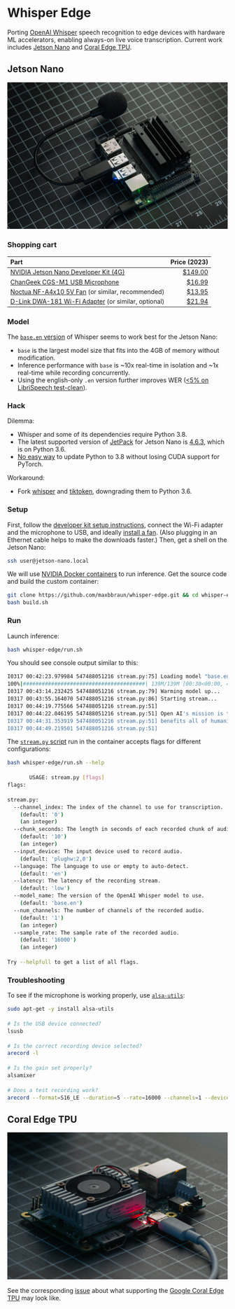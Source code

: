# Whisper Edge

Porting [OpenAI Whisper](https://github.com/openai/whisper) speech recognition to edge devices with hardware ML accelerators, enabling always-on live voice transcription. Current work includes [Jetson Nano](#jetson-nano) and [Coral Edge TPU](#coral-edge-tpu).

## Jetson Nano

![Jetson Nano](media/jetson-nano.jpg)

### Shopping cart

| Part | Price (2023) |
| :- | -: |
| [NVIDIA Jetson Nano Developer Kit (4G)](https://developer.nvidia.com/embedded/jetson-nano-developer-kit) | [$149.00](https://www.amazon.com/NVIDIA-Jetson-Nano-Developer-945-13450-0000-100/dp/B084DSDDLT/) |
| [ChanGeek CGS-M1 USB Microphone](https://www.amazon.com/gp/product/B08M37224H/ref=ppx_yo_dt_b_asin_title_o03_s00) | [$16.99](https://www.amazon.com/gp/product/B08M37224H/ref=ppx_yo_dt_b_asin_title_o03_s00) |
| [Noctua NF-A4x10 5V Fan](https://noctua.at/en/products/fan/nf-a4x10-5v) (or similar, recommended) | [$13.95](https://www.amazon.com/Noctua-Cooling-Bearing-NF-A4X10-FLX-5V/dp/B00NEMGCIA/) |
| [D-Link DWA-181 Wi-Fi Adapter](https://www.dlink.com/en/products/dwa-181-ac1300-mu-mimo-wi-fi-nano-usb-adapter) (or similar, optional) | [$21.94](https://www.amazon.com/D-Link-Wireless-Internet-Supported-DWA-181-US/dp/B07YYL3RYJ/) |

### Model

The [`base.en` version](https://github.com/openai/whisper#available-models-and-languages) of Whisper seems to work best for the Jetson Nano:
 - `base` is the largest model size that fits into the 4GB of memory without modification.
 - Inference performance with `base` is ~10x real-time in isolation and ~1x real-time while recording concurrently.
 - Using the english-only `.en` version further improves WER ([<5% on LibriSpeech test-clean](https://cdn.openai.com/papers/whisper.pdf)).

### Hack

Dilemma:
 - Whisper and some of its dependencies require Python 3.8.
 - The latest supported version of [JetPack](https://developer.nvidia.com/embedded/jetpack) for Jetson Nano is [4.6.3](https://developer.nvidia.com/jetpack-sdk-463), which is on Python 3.6.
 - [No easy way](https://github.com/maxbbraun/whisper-edge/issues/2) to update Python to 3.8 without losing CUDA support for PyTorch.

Workaround:
 - Fork [whisper](https://github.com/maxbbraun/whisper) and [tiktoken](https://github.com/maxbbraun/tiktoken), downgrading them to Python 3.6.

### Setup

First, follow the [developer kit setup instructions](https://developer.nvidia.com/embedded/learn/get-started-jetson-nano-devkit), connect the Wi-Fi adapter and the microphone to USB, and ideally [install a fan](https://noctua.at/en/nf-a4x10-flx/service). (Also plugging in an Ethernet cable helps to make the downloads faster.) Then, get a shell on the Jetson Nano:

```bash
ssh user@jetson-nano.local
```

We will use [NVIDIA Docker containers](https://hub.docker.com/r/dustynv/jetson-inference/tags) to run inference. Get the source code and build the custom container:

```bash
git clone https://github.com/maxbbraun/whisper-edge.git && cd whisper-edge
bash build.sh
```

### Run

Launch inference:

```bash
bash whisper-edge/run.sh
```

You should see console output similar to this:

```bash
I0317 00:42:23.979984 547488051216 stream.py:75] Loading model "base.en"...
100%|#######################################| 139M/139M [00:30<00:00, 4.71MiB/s]
I0317 00:43:14.232425 547488051216 stream.py:79] Warming model up...
I0317 00:43:55.164070 547488051216 stream.py:86] Starting stream...
I0317 00:44:19.775566 547488051216 stream.py:51]
I0317 00:44:22.046195 547488051216 stream.py:51] Open AI's mission is to ensure that artificial general intelligence
I0317 00:44:31.353919 547488051216 stream.py:51] benefits all of humanity.
I0317 00:44:49.219501 547488051216 stream.py:51]
```

The [`stream.py` script](stream.py) run in the container accepts flags for different configurations:

```bash
bash whisper-edge/run.sh --help

       USAGE: stream.py [flags]
flags:

stream.py:
  --channel_index: The index of the channel to use for transcription.
    (default: '0')
    (an integer)
  --chunk_seconds: The length in seconds of each recorded chunk of audio.
    (default: '10')
    (an integer)
  --input_device: The input device used to record audio.
    (default: 'plughw:2,0')
  --language: The language to use or empty to auto-detect.
    (default: 'en')
  --latency: The latency of the recording stream.
    (default: 'low')
  --model_name: The version of the OpenAI Whisper model to use.
    (default: 'base.en')
  --num_channels: The number of channels of the recorded audio.
    (default: '1')
    (an integer)
  --sample_rate: The sample rate of the recorded audio.
    (default: '16000')
    (an integer)

Try --helpfull to get a list of all flags.
```

### Troubleshooting

To see if the microphone is working properly, use [`alsa-utils`](https://github.com/alsa-project/alsa-utils):

```bash
sudo apt-get -y install alsa-utils

# Is the USB device connected?
lsusb

# Is the correct recording device selected?
arecord -l

# Is the gain set properly?
alsamixer

# Does a test recording work?
arecord --format=S16_LE --duration=5 --rate=16000 --channels=1 --device=plughw:2,0 test.wav
```

## Coral Edge TPU

![Coral](media/coral.jpg)

See the corresponding [issue](https://github.com/maxbbraun/whisper-edge/issues/1) about what supporting the [Google Coral Edge TPU](https://coral.ai/products/) may look like.
